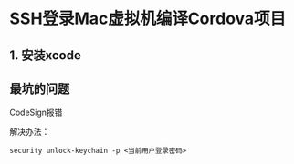 
# SSH登录Mac虚拟机编译Cordova项目
## 1. 安装xcode


## 最坑的问题

CodeSign报错

解决办法：

```
security unlock-keychain -p <当前用户登录密码>
```
